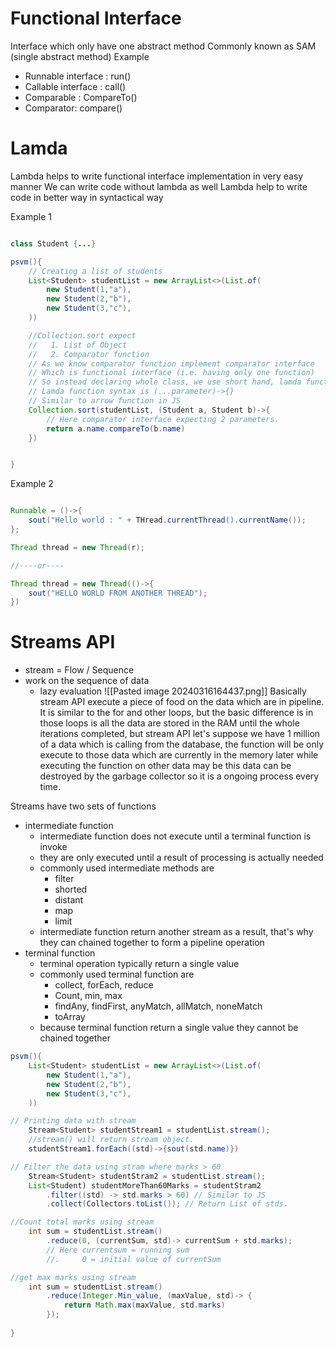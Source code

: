 # Functional Interface
Interface which only have one abstract method
	Commonly known as SAM (single abstract method)
Example
- Runnable interface : run()
- Callable interface : call()
- Comparable : CompareTo()
- Comparator: compare()

# Lamda
Lambda helps to write functional interface implementation in very easy manner
We can write code without lambda as well
Lambda help to write code in better way in syntactical way

Example 1
```java

class Student {...}

psvm(){
	// Creating a list of students
	List<Student> studentList = new ArrayList<>(List.of(
		new Student(1,"a"),
		new Student(2,"b"),
		new Student(3,"c"),
	))

	//Collection.sort expect 
	//   1. List of Object
	//   2. Comparator function
	// As we know comparator function implement comparator interface
	// Which is functional interface (i.e. having only one function)
	// So instead declaring whole class, we use short hand, lamda function
	// Lamda function syntax is (...parameter)->{} 
	// Similar to arrow function in JS 
	Collection.sort(studentList, (Student a, Student b)->{
		// Here comparator interface expecting 2 parameters.
		return a.name.compareTo(b.name)
	})


}
```

Example 2
```java

Runnable = ()->{
	sout("Hello world : " + THread.currentThread().currentName());
};

Thread thread = new Thread(r);

//----or----

Thread thread = new Thread(()->{
	sout("HELLO WORLD FROM ANOTHER THREAD");
})
```

# Streams API
- stream = Flow / Sequence
- work on the sequence of data
	- lazy evaluation
![[Pasted image 20240316164437.png]]
Basically stream API execute a piece of food on the data which are in pipeline. It is similar to the for and other loops, but the basic difference is in those loops is all the data are stored in the RAM until the whole iterations completed, but stream API let's suppose we have 1 million of a data which is calling from the database, the function will be only execute to those data which are currently in the memory later while executing the function on other data may be this data can be destroyed by the garbage collector so it is a ongoing process every time.

Streams have two sets of functions
- intermediate function
	- intermediate function does not execute until a terminal function is invoke
	- they are only executed until a result of processing is actually needed
	- commonly used intermediate methods are
		- filter
		- shorted
		- distant
		- map
		- limit
	- intermediate function return another stream as a result, that's why they can chained together to form a pipeline operation
- terminal function
	- terminal operation typically return a single value
	- commonly used terminal function are
		- collect, forEach, reduce
		- Count, min, max
		- findAny, findFirst, anyMatch, allMatch, noneMatch
		- toArray
	- because terminal function return a single value they cannot be chained together

```java
psvm(){
	List<Student> studentList = new ArrayList<>(List.of(
		new Student(1,"a"),
		new Student(2,"b"),
		new Student(3,"c"),
	))

// Printing data with stream
	Stream<Student> studentStream1 = studentList.stream(); 
	//stream() will return stream object.
	studentStream1.forEach((std)->{sout(std.name)})

// Filter the data using stram where marks > 60
	Stream<Student> studentStram2 = studentList.stream(); 
	List<Student) studentMoreThan60Marks = studentStram2
		.filter((std) -> std.marks > 60) // Similar to JS
		.collect(Collectors.toList()); // Return List of stds.

//Count total marks using stream
	int sum = studentList.stream()
		.reduce(0, (currentSum, std)-> currentSum + std.marks);
		// Here currentsum = running sum 
		//.     0 = initial value of currentSum

//get max marks using stream
	int sum = studentList.stream()
		.reduce(Integer.Min_value, (maxValue, std)-> {
			return Math.max(maxValue, std.marks)
		});
		
}
```